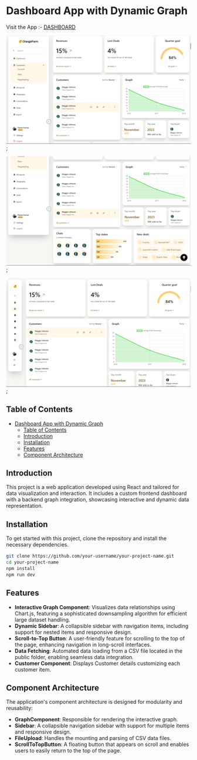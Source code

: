 # Dashboard App with Dynamic Graph 

Visit the App :- [DASHBOARD](https://chakr-innovation-assignment.vercel.app/)

![CHAKR_UI_1](/CHAKR_UI_1.png);

![CHAKR_UI_2](/CHAKR_UI_2.png);

![CHAKR_UI_3](/CHAKR_UI_3.png);


## Table of Contents

- [Dashboard App with Dynamic Graph](#dashboard-app-with-dynamic-graph)
  - [Table of Contents](#table-of-contents)
  - [Introduction](#introduction)
  - [Installation](#installation)
  - [Features](#features)
  - [Component Architecture](#component-architecture)

## Introduction

This project is a web application developed using React and tailored for data visualization and interaction. It includes a custom frontend dashboard with a backend graph integration, showcasing interactive and dynamic data representation.

## Installation

To get started with this project, clone the repository and install the necessary dependencies.

```bash
git clone https://github.com/your-username/your-project-name.git
cd your-project-name
npm install
npm run dev
```


## Features

- **Interactive Graph Component**: Visualizes data relationships using Chart.js, featuring a sophisticated downsampling algorithm for efficient large dataset handling.
- **Dynamic Sidebar**: A collapsible sidebar with navigation items, including support for nested items and responsive design.
- **Scroll-to-Top Button**: A user-friendly feature for scrolling to the top of the page, enhancing navigation in long-scroll interfaces.
- **Data Fetching**: Automated data loading from a CSV file located in the public folder, enabling seamless data integration.
- **Customer Component**: Displays Customer details customizing each customer item.
## Component Architecture 

The application's component architecture is designed for modularity and reusability:

- **GraphComponent**: Responsible for rendering the interactive graph.
- **Sidebar**: A collapsible navigation sidebar with support for multiple items and responsive design.
- **FileUpload**: Handles the mounting and parsing of CSV data files.
- **ScrollToTopButton**: A floating button that appears on scroll and enables users to easily return to the top of the page.
